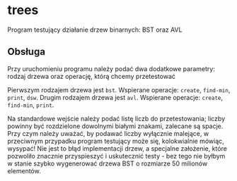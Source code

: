 # trees
Program testujący działanie drzew binarnych: BST oraz AVL

## Obsługa
Przy uruchomieniu programu należy podać dwa dodatkowe parametry: rodzaj drzewa oraz operację, którą chcemy przetestować

Pierwszym rodzajem drzewa jest `bst`. Wspierane operacje: `create`, `find-min`, `print`, `dsw`.
Drugim rodzajem drzewa jest `avl`. Wspierane operacje: `create`, `find-min`, `print`.

Na standardowe wejście należy podać listę liczb do przetestowania; liczby powinny być rozdzielone dowolnymi białymi znakami, zalecane są spacje.
Przy czym należy uważać, by podawać liczby wyłącznie malejące, w przeciwnym przypadku program testujący może się, kolokwialnie mówiąc, wysypać! Nie jest to błąd implementacji drzew, a specjalne założenie, które pozwoliło znacznie przyspieszyć i uskutecznić testy - bez tego nie byłbym w stanie szybko wygenerować drzewa BST o rozmiarze 50 milionów elementów.

